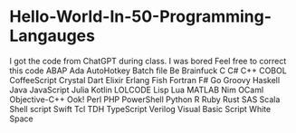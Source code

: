 # Hello-World-In-50-Programming-Langauges
I got the code from ChatGPT during class. I was bored
Feel free to correct this code
ABAP
Ada
AutoHotkey
Batch file
Be
Brainfuck
C
C#
C++
COBOL
CoffeeScript
Crystal
Dart
Elixir
Erlang
Fish
Fortran
F#
Go
Groovy
Haskell
Java
JavaScript
Julia
Kotlin
LOLCODE
Lisp
Lua
MATLAB
Nim
OCaml
Objective-C++
Ook!
Perl
PHP
PowerShell
Python
R
Ruby
Rust
SAS
Scala
Shell script
Swift
Tcl
TDH
TypeScript
Verilog
Visual Basic Script
White Space

